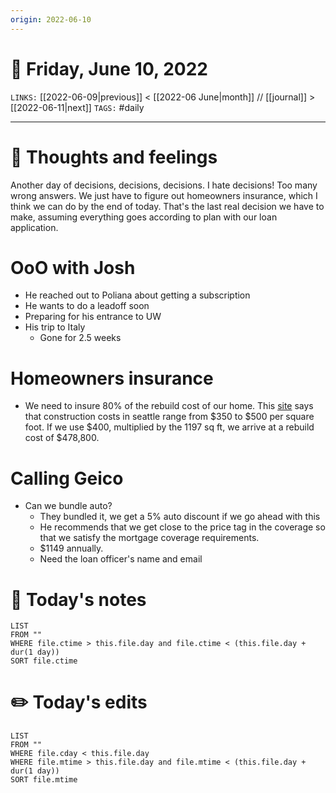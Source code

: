 ```yaml
---
origin: 2022-06-10
---
```

# 📅 Friday, June 10, 2022
`LINKS:` [[2022-06-09|previous]] < [[2022-06 June|month]] // [[journal]] > [[2022-06-11|next]] 
`TAGS:` #daily

---
# 💭 Thoughts and feelings
Another day of decisions, decisions, decisions. I hate decisions! Too many wrong answers. We just have to figure out homeowners insurance, which I think we can do by the end of today. That's the last real decision we have to make, assuming everything goes according to plan with our loan application. 

# OoO with Josh
- He reached out to Poliana about getting a subscription
- He wants to do a leadoff soon
- Preparing for his entrance to UW
- His trip to Italy
	- Gone for 2.5 weeks

# Homeowners insurance
- We need to insure 80% of the rebuild cost of our home. This [site](https://www.homebuilderdigest.com/cost-guide/washington-cost-guides/how-much-does-it-cost-to-build-a-house-in-seattle/) says that construction costs in seattle range from $350 to $500 per square foot. If we use $400, multiplied by the 1197 sq ft, we arrive at a rebuild cost of $478,800. 

# Calling Geico
- Can we bundle auto?
	- They bundled it, we get a 5% auto discount if we go ahead with this
	- He recommends that we get close to the price tag in the coverage so that we satisfy the mortgage coverage requirements. 
	- $1149 annually. 
	- Need the loan officer's name and email

# 📝 Today's notes
```dataview
LIST 
FROM ""
WHERE file.ctime > this.file.day and file.ctime < (this.file.day + dur(1 day))
SORT file.ctime
```
# ✏️ Today's edits
```dataview
LIST
FROM ""
WHERE file.cday < this.file.day
WHERE file.mtime > this.file.day and file.mtime < (this.file.day + dur(1 day))
SORT file.mtime
```